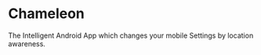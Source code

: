 Chameleon
=========

The Intelligent Android App which changes your mobile Settings by location awareness.
